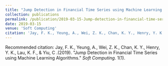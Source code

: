 ```yaml
---
title: "Jump Detection in Financial Time Series using Machine Learning Algorithms"
collection: publications
permalink: /publication/2019-03-15-Jump-detection-in-financial-time-series-using-machine-learning-algorithms
date: 2019-03-15
venue: 'Soft Computing'
citation: 'Jay, F. K., Yeung, A., Wei, Z. K., Chan, K. Y., Henry, Y. K., Lau, K. F., &amp; Yiu, C .(2019). &quot;Jump Detection in Financial Time Series using Machine Learning Algorithms.&quot; <i> Soft Computing</i>. 1(1).'
---
```

Recommended citation: Jay, F. K., Yeung, A., Wei, Z. K., Chan, K. Y., Henry, Y. K., Lau, K. F., & Yiu, C .(2019). "Jump Detection in Financial Time Series using Machine Learning Algorithms." <i> Soft Computing</i>. 1(1).